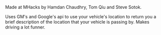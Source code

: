 Made at MHacks by Hamdan Chaudhry, Tom Qiu and Steve Sotok.

Uses GM's and Google's api to use your vehicle's location to return you a brief description of the location that your vehicle is passing by. Makes driving a lot funner. 
